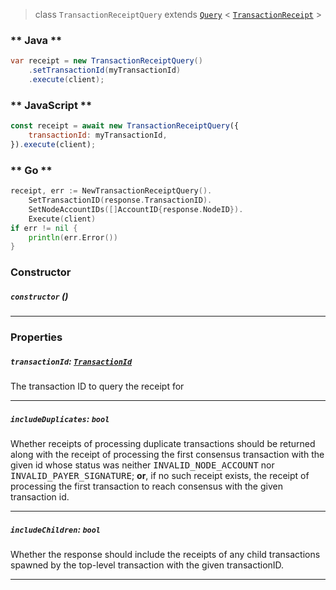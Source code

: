> class `TransactionReceiptQuery` extends [`Query`](reference/core/Query.md) < [`TransactionReceipt`](reference/core/TransactionReceipt.md) >

<!-- tabs:start -->

### ** Java **

```java
var receipt = new TransactionReceiptQuery()
    .setTransactionId(myTransactionId)
    .execute(client);
```

### ** JavaScript **

```javascript
const receipt = await new TransactionReceiptQuery({
    transactionId: myTransactionId,
}).execute(client);
```

### ** Go **

```go
receipt, err := NewTransactionReceiptQuery().
    SetTransactionID(response.TransactionID).
    SetNodeAccountIDs([]AccountID{response.NodeID}).
    Execute(client)
if err != nil {
    println(err.Error())
}
```

<!-- tabs:end -->

### Constructor

##### `constructor` ()

---

### Properties

##### `transactionId`: [`TransactionId`](reference/core/TransactionId.md)

The transaction ID to query the receipt for

---

##### `includeDuplicates`: `bool`

Whether receipts of processing duplicate transactions should be returned along with the
receipt of processing the first consensus transaction with the given id whose status was
neither <tt>INVALID\_NODE\_ACCOUNT</tt> nor <tt>INVALID\_PAYER\_SIGNATURE</tt>; <b>or</b>, if no
such receipt exists, the receipt of processing the first transaction to reach consensus with
the given transaction id.

---

##### `includeChildren`: `bool`

Whether the response should include the receipts of any child transactions spawned by the 
top-level transaction with the given transactionID. 

---

